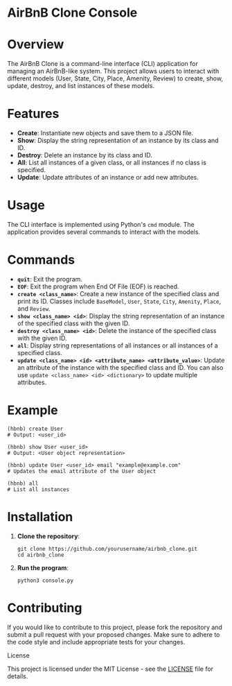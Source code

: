
# AirBnB Clone Console

# Overview

The AirBnB Clone is a command-line interface (CLI) application for managing an AirBnB-like system. This project allows users to interact with different models (User, State, City, Place, Amenity, Review) to create, show, update, destroy, and list instances of these models.

# Features

- **Create**: Instantiate new objects and save them to a JSON file.
- **Show**: Display the string representation of an instance by its class and ID.
- **Destroy**: Delete an instance by its class and ID.
- **All**: List all instances of a given class, or all instances if no class is specified.
- **Update**: Update attributes of an instance or add new attributes.

# Usage

The CLI interface is implemented using Python's `cmd` module. The application provides several commands to interact with the models.

# Commands

- **`quit`**: Exit the program.
- **`EOF`**: Exit the program when End Of File (EOF) is reached.
- **`create <class_name>`**: Create a new instance of the specified class and print its ID. Classes include `BaseModel`, `User`, `State`, `City`, `Amenity`, `Place`, and `Review`.
- **`show <class_name> <id>`**: Display the string representation of an instance of the specified class with the given ID.
- **`destroy <class_name> <id>`**: Delete the instance of the specified class with the given ID.
- **`all`**: Display string representations of all instances or all instances of a specified class.
- **`update <class_name> <id> <attribute_name> <attribute_value>`**: Update an attribute of the instance with the specified class and ID. You can also use `update <class_name> <id> <dictionary>` to update multiple attributes.

# Example

```shell
(hbnb) create User
# Output: <user_id>

(hbnb) show User <user_id>
# Output: <User object representation>

(hbnb) update User <user_id> email "example@example.com"
# Updates the email attribute of the User object

(hbnb) all
# List all instances
```

# Installation

1. **Clone the repository**:
   ```shell
   git clone https://github.com/yourusername/airbnb_clone.git
   cd airbnb_clone
   ```

2. **Run the program**:
   ```shell
   python3 console.py
   ```


# Contributing

If you would like to contribute to this project, please fork the repository and submit a pull request with your proposed changes. Make sure to adhere to the code style and include appropriate tests for your changes.

License

This project is licensed under the MIT License - see the [LICENSE](LICENSE) file for details.